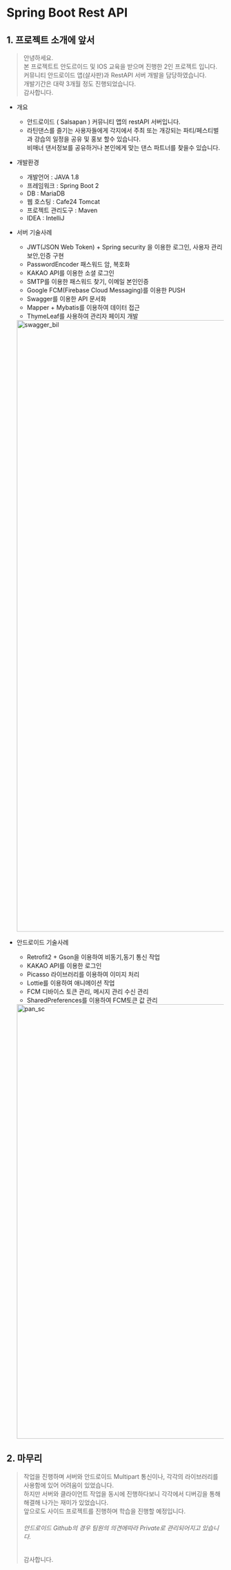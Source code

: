 # Spring Boot Rest API

## 1. 프로젝트 소개에 앞서
> 안녕하세요.<br>
> 본 프로젝트트 안도르이드 및 IOS 교육을 받으며 진행한 2인 프로젝트 입니다.<br>
> 커뮤니티 안드로이드 앱(살사판)과 RestAPI 서버 개발을 담당하였습니다. <br>
> 개발기간은 대략 3개월 정도 진행되었습니다.<br>
> 감사합니다.
 
* 개요
    * 안드로이드 ( Salsapan ) 커뮤니티 앱의 restAPI 서버입니다.
    * 라틴댄스를 즐기는 사용자들에게 각지에서 주최 또는 개강되는 파티/페스티벌과 강습의 일정을 공유 및 홍보 할수 있습니다.<br> 비매너 댄서정보를 공유하거나 본인에게 맞는 댄스 파트너를 찾을수 있습니다. 
   
* 개발환경
    * 개발언어 : JAVA 1.8
    * 프레임워크 : Spring Boot 2
    * DB : MariaDB
    * 웹 호스팅 : Cafe24 Tomcat
    * 프로젝트 관리도구 : Maven
    * IDEA : IntelliJ
    
* 서버 기술사례
    * JWT(JSON Web Token) + Spring security 을 이용한 로그인, 사용자 관리 보안,인증 구현
    * PasswordEncoder 패스워드 암, 복호화
    * KAKAO API를 이용한 소셜 로그인
    * SMTP를 이용한 패스워드 찾기, 이메일 본인인증
    * Google FCM(Firebase Cloud Messaging)를 이용한 PUSH
    * Swagger를 이용한 API 문서화
    * Mapper + Mybatis를 이용하여 데이터 접근
    * ThymeLeaf를 사용하여 관리자 페이지 개발
    <img width="1416" alt="swagger_bil" src="https://user-images.githubusercontent.com/54093283/65946297-d2771380-e470-11e9-98d4-616cbfc0f28e.png">
    
* 안드로이드 기술사례    
    * Retrofit2 + Gson을 이용하여 비동기,동기 통신 작업
    * KAKAO API를 이용한 로그인 
    * Picasso 라이브러리를 이용하여 이미지 처리
    * Lottie를 이용하여 애니메이션 작업
    * FCM 디바이스 토큰 관리, 메시지 관리 수신 관리
    * SharedPreferences를 이용하여 FCM토큰 값 관리
    <img width="1006" alt="pan_sc" src="https://user-images.githubusercontent.com/54093283/65946438-1702af00-e471-11e9-81c0-8609f1a6d53a.png">
    
## 2. 마무리
> 작업을 진행하며 서버와 안드로이드 Multipart 통신이나, 각각의 라이브러리를 사용함에 있어 어려움이 있었습니다.<br>
> 하지만 서버와 클라이언트 작업을 동시에 진행하다보니 각각에서 디버깅을 통해 해결해 나가는 재미가 있었습니다. <br> 
> 앞으로도 사이드 프로젝트를 진행하며 학습을 진행할 예정입니다.
> ###### 안드로이드 Github의 경우 팀원의 의견에따라 Private로 관리되어지고 있습니다.
> 감사합니다.
